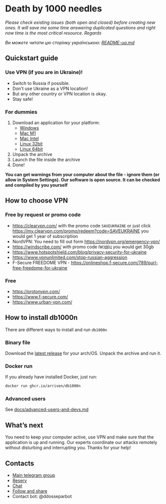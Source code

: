 # Death by 1000 needles

_Please check existing issues (both open and closed) before creating new ones. It will save me some time answering duplicated questions and right now time is the most critical resource. Regards_

_Ви можете читати цю сторінку українською: [README-ua.md](README-ua.md)_

## Quickstart guide

### Use VPN (if you are in Ukraine)!

- Switch to Russia if possible.
- Don't use Ukraine as a VPN location!
- But any other country or VPN location is okay.
- Stay safe!

### For dummies

1. Download an application for your platform:
   - [Windows](https://github.com/Arriven/db1000n/releases/download/v0.5.12/db1000n-v0.5.12-windows-386.zip)
   - [Mac M1](https://github.com/Arriven/db1000n/releases/download/v0.5.12/db1000n-v0.5.12-darwin-arm64.tar.gz)
   - [Mac Intel](https://github.com/Arriven/db1000n/releases/download/v0.5.12/db1000n-v0.5.12-darwin-amd64.tar.gz)
   - [Linux 32bit](https://github.com/Arriven/db1000n/releases/download/v0.5.12/db1000n-v0.5.12-windows-386.zip)
   - [Linux 64bit](https://github.com/Arriven/db1000n/releases/download/v0.5.12/db1000n-v0.5.12-linux-amd64.tar.gz)
2. Unpack the archive
3. Launch the file inside the archive
4. Done!

**You can get warnings from your computer about the file - ignore them (or allow in System Settings). Our software is open source. It can be checked and compiled by you yourself**

## How to choose VPN

### Free by request or promo code

- https://clearvpn.com/ with the promo code `SAVEUKRAINE` or just click https://my.clearvpn.com/promo/redeem?code=SAVEUKRAINE you would get 1 year of subscription
- NordVPN: You need to fill out form https://nordvpn.org/emergency-vpn/
- https://windscribe.com/ with promo code `ПИЗДЕЦ` you would get 30gb
- https://www.hotspotshield.com/blog/privacy-security-for-ukraine
- https://www.vpnunlimited.com/stop-russian-aggression
- F-Secure FREEDOME VPN - https://onlineshop.f-secure.com/789/purl-free-freedome-for-ukraine

### Free

- https://protonvpn.com/
- https://www.f-secure.com/
- https://www.urban-vpn.com/

## How to install db1000n

There are different ways to install and run `db1000n`

### Binary file

Download the [latest release](https://github.com/Arriven/db1000n/releases/latest) for your arch/OS.
Unpack the archive and run it.

### Docker run

If you already have installed Docker, just run:

```bash
docker run ghcr.io/arriven/db1000n
```

### Advanced users

See [docs/advanced-users-and-devs.md](docs/advanced-users-and-devs.md)

## What’s next

You need to keep your computer active, use VPN and make sure that the application is up and running.
Our experts coordinate our attacks remotely without disturbing and interrupting you.
Thanks for your help!

## Contacts

- [Main telegram group](https://t.me/ddos_separ)
- [Reserv](https://t.me/+z_-Tk4zT4IxmNGQy)
- [Chat](https://t.me/+9GPKhDPGHPAzZjdi)
- [Follow and share](https://instagram.com/ddos_attack_separ)
- Contact bot: @ddosseparbot
